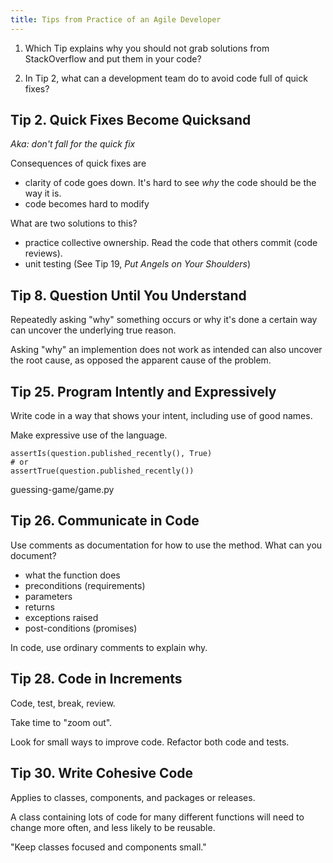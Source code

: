 ```yaml
---
title: Tips from Practice of an Agile Developer
---
```


1. Which Tip explains why you should not grab solutions from StackOverflow and put them in your code?

2. In Tip 2, what can a development team do to avoid code full of quick fixes?





## Tip 2. Quick Fixes Become Quicksand

*Aka: don't fall for the quick fix*

Consequences of quick fixes are

* clarity of code goes down. It's hard to see *why* the code should be the way it is.
* code becomes hard to modify

What are two solutions to this?

* practice collective ownership. Read the code that others commit (code reviews).
* unit testing (See Tip 19, *Put Angels on Your Shoulders*)

## Tip 8. Question Until You Understand

Repeatedly asking "why" something occurs or why it's done a certain way
can uncover the underlying true reason.

Asking "why" an implemention does not work as intended can also
uncover the root cause, as opposed the apparent cause of the problem.

## Tip 25. Program Intently and Expressively

Write code in a way that shows your intent, including
use of good names.

Make expressive use of the language.

```
assertIs(question.published_recently(), True)
# or
assertTrue(question.published_recently())
```

guessing-game/game.py


## Tip 26. Communicate in Code

Use comments as documentation for how to use the method.
What can you document?
* what the function does
* preconditions (requirements)
* parameters
* returns
* exceptions raised
* post-conditions (promises)

In code, use ordinary comments to explain why.

## Tip 28. Code in Increments

Code, test, break, review.

Take time to "zoom out".

Look for small ways to improve code. Refactor both code and tests.

## Tip 30. Write Cohesive Code

Applies to classes, components, and packages or releases.

A class containing lots of code for many different functions
will need to change more often, and less likely to be reusable.

"Keep classes focused and components small."
